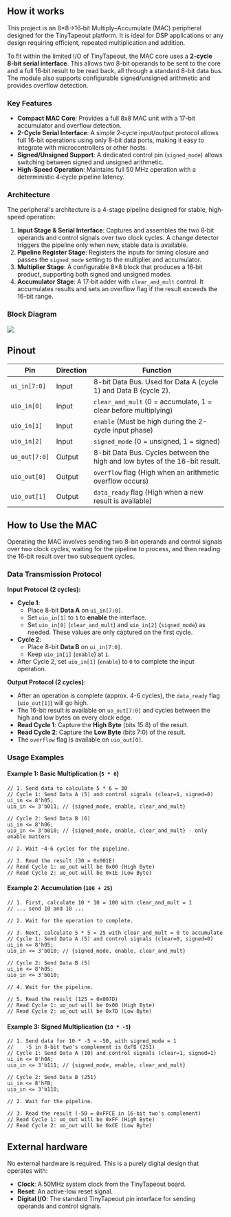 <!---

This file is used to generate your project datasheet. Please fill in the information below and delete any unused
sections.

You can also include images in this folder and reference them in the markdown. Each image must be less than
512 kb in size, and the combined size of all images must be less than 1 MB.
-->

## How it works

This project is an 8×8→16‑bit Multiply–Accumulate (MAC) peripheral designed for the TinyTapeout platform. It is ideal for DSP applications or any design requiring efficient, repeated multiplication and addition.

To fit within the limited I/O of TinyTapeout, the MAC core uses a **2‑cycle 8‑bit serial interface**. This allows two 8-bit operands to be sent to the core and a full 16‑bit result to be read back, all through a standard 8-bit data bus. The module also supports configurable signed/unsigned arithmetic and provides overflow detection.

### Key Features

- **Compact MAC Core**: Provides a full 8x8 MAC unit with a 17-bit accumulator and overflow detection.
- **2-Cycle Serial Interface**: A simple 2‑cycle input/output protocol allows full 16-bit operations using only 8-bit data ports, making it easy to integrate with microcontrollers or other hosts.
- **Signed/Unsigned Support**: A dedicated control pin (`signed_mode`) allows switching between signed and unsigned arithmetic.
- **High-Speed Operation**: Maintains full 50 MHz operation with a deterministic 4‑cycle pipeline latency.

### Architecture

The peripheral's architecture is a 4-stage pipeline designed for stable, high-speed operation:

1. **Input Stage & Serial Interface**: Captures and assembles the two 8‑bit operands and control signals over two clock cycles. A change detector triggers the pipeline only when new, stable data is available.
2. **Pipeline Register Stage**: Registers the inputs for timing closure and passes the `signed_mode` setting to the multiplier and accumulator.
3. **Multiplier Stage**: A configurable 8×8 block that produces a 16‑bit product, supporting both signed and unsigned modes.
4. **Accumulator Stage**: A 17‑bit adder with `clear_and_mult` control. It accumulates results and sets an overflow flag if the result exceeds the 16-bit range.

### Block Diagram

![](https://files.manuscdn.com/user_upload_by_module/markdown/310419663031347111/zXbeUKkcmInOrsEt.png)

## Pinout

| Pin           | Direction | Function                                                                    |
| ------------- | --------- | --------------------------------------------------------------------------- |
| `ui_in[7:0]`  | Input     | 8-bit Data Bus. Used for Data A (cycle 1) and Data B (cycle 2).             |
| `uio_in[0]`   | Input     | `clear_and_mult` (0 = accumulate, 1 = clear before multiplying)             |
| `uio_in[1]`   | Input     | `enable` (Must be high during the 2-cycle input phase)                      |
| `uio_in[2]`   | Input     | `signed_mode` (0 = unsigned, 1 = signed)                                    |
| `uo_out[7:0]` | Output    | 8-bit Data Bus. Cycles between the high and low bytes of the 16-bit result. |
| `uio_out[0]`  | Output    | `overflow` flag (High when an arithmetic overflow occurs)                   |
| `uio_out[1]`  | Output    | `data_ready` flag (High when a new result is available)                     |

## How to Use the MAC

Operating the MAC involves sending two 8-bit operands and control signals over two clock cycles, waiting for the pipeline to process, and then reading the 16-bit result over two subsequent cycles.

### Data Transmission Protocol

**Input Protocol (2 cycles):**

- **Cycle 1**:
  - Place 8-bit **Data A** on `ui_in[7:0]`.
  - Set `uio_in[1]` to `1` to **enable** the interface.
  - Set `uio_in[0]` (`clear_and_mult`) and `uio_in[2]` (`signed_mode`) as needed. These values are only captured on the first cycle.
- **Cycle 2**:
  - Place 8-bit **Data B** on `ui_in[7:0]`.
  - Keep `uio_in[1]` (`enable`) at `1`.
- After Cycle 2, set `uio_in[1]` (`enable`) to `0` to complete the input operation.

**Output Protocol (2 cycles):**

- After an operation is complete (approx. 4-6 cycles), the `data_ready` flag (`uio_out[1]`) will go high.
- The 16-bit result is available on `uo_out[7:0]` and cycles between the high and low bytes on every clock edge.
- **Read Cycle 1**: Capture the **High Byte** (bits 15:8) of the result.
- **Read Cycle 2**: Capture the **Low Byte** (bits 7:0) of the result.
- The `overflow` flag is available on `uio_out[0]`.

### Usage Examples

#### Example 1: Basic Multiplication (`5 * 6`)

```
// 1. Send data to calculate 5 * 6 = 30
// Cycle 1: Send Data A (5) and control signals (clear=1, signed=0)
ui_in <= 8'h05;
uio_in <= 3'b011; // {signed_mode, enable, clear_and_mult}

// Cycle 2: Send Data B (6)
ui_in <= 8'h06;
uio_in <= 3'b010; // {signed_mode, enable, clear_and_mult} - only enable matters

// 2. Wait ~4-6 cycles for the pipeline.

// 3. Read the result (30 = 0x001E)
// Read Cycle 1: uo_out will be 0x00 (High Byte)
// Read Cycle 2: uo_out will be 0x1E (Low Byte)
```

#### Example 2: Accumulation (`100 + 25`)

```
// 1. First, calculate 10 * 10 = 100 with clear_and_mult = 1
// ... send 10 and 10 ...

// 2. Wait for the operation to complete.

// 3. Next, calculate 5 * 5 = 25 with clear_and_mult = 0 to accumulate
// Cycle 1: Send Data A (5) and control signals (clear=0, signed=0)
ui_in <= 8'h05;
uio_in <= 3'b010; // {signed_mode, enable, clear_and_mult}

// Cycle 2: Send Data B (5)
ui_in <= 8'h05;
uio_in <= 3'b010;

// 4. Wait for the pipeline.

// 5. Read the result (125 = 0x007D)
// Read Cycle 1: uo_out will be 0x00 (High Byte)
// Read Cycle 2: uo_out will be 0x7D (Low Byte)
```

#### Example 3: Signed Multiplication (`10 * -5`)

```
// 1. Send data for 10 * -5 = -50, with signed_mode = 1
//    -5 in 8-bit two's complement is 0xFB (251)
// Cycle 1: Send Data A (10) and control signals (clear=1, signed=1)
ui_in <= 8'h0A;
uio_in <= 3'b111; // {signed_mode, enable, clear_and_mult}

// Cycle 2: Send Data B (251)
ui_in <= 8'hFB;
uio_in <= 3'b110;

// 2. Wait for the pipeline.

// 3. Read the result (-50 = 0xFFCE in 16-bit two's complement)
// Read Cycle 1: uo_out will be 0xFF (High Byte)
// Read Cycle 2: uo_out will be 0xCE (Low Byte)
```

## External hardware

No external hardware is required. This is a purely digital design that operates with:

- **Clock**: A 50MHz system clock from the TinyTapeout board.
- **Reset**: An active-low reset signal.
- **Digital I/O**: The standard TinyTapeout pin interface for sending operands and control signals.
